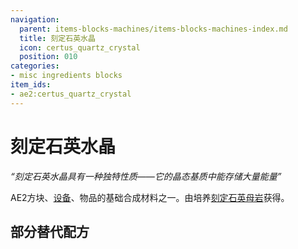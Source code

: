 ```yaml
---
navigation:
  parent: items-blocks-machines/items-blocks-machines-index.md
  title: 刻定石英水晶
  icon: certus_quartz_crystal
  position: 010
categories:
- misc ingredients blocks
item_ids:
- ae2:certus_quartz_crystal
---
```


# 刻定石英水晶

<ItemImage id="certus_quartz_crystal" scale="4" />

*“刻定石英水晶具有一种独特性质——它的晶态基质中能存储大量能量”*

AE2方块、[设备](../ae2-mechanics/devices.md)、物品的基础合成材料之一。由培养[刻定石英母岩](../ae2-mechanics/certus-growth.md)获得。

## 部分替代配方

<Recipe id="misc/deconstruction_certus_quartz_block" />

<Recipe id="transform/certus_quartz_crystals" />
